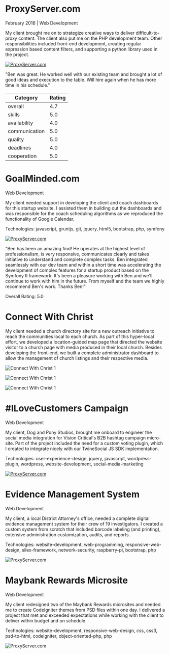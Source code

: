 # ProxyServer.com

February 2016 | Web Development

My client brought me on to strategize creative ways to deliver difficult-to-proxy content. The client also put me on the PHP development team. Other responsibilities included front-end development, creating regular expression based content filters, and supporting a python library used in the project.

[![ProxyServer.com](images/proxy-server.jpg)](https://www.proxyserver.com/)

"Ben was great. He worked well with our existing team and brought a lot of good ideas and execution to the table. Will hire again when he has more time in his schedule."

Category      | Rating
--------------|-------
overall       | 4.7
skills        | 5.0
availability  | 4.0
communication | 5.0
quality       | 5.0
deadlines     | 4.0
cooperation   | 5.0

# GoalMinded.com

Web Development

My client needed support in developing the client and coach dashboards for this startup website. I assisted them in building out the dashboards and was responsible for the coach scheduling algorithms as we reproduced the functionality of Google Calendar.

Technologies: javascript, gruntjs, git, jquery, html5, bootstrap, php, symfony

[![ProxyServer.com](images/goalminded.jpg)](http://www.goalminded.com)

"Ben has been an amazing find! He operates at the highest level of professionalism, is very responsive, communicates clearly and takes initiative to understand and complete complex tasks. Ben integrated seamlessly with our dev team and within a short time was accelerating the development of complex features for a startup product based on the Symfony II framework. It's been a pleasure working with Ben and we'll continue to work with him in the future. From myself and the team we highly recommend Ben's work. Thanks Ben!"

Overall Rating: 5.0

# Connect With Christ

My client needed a church directory site for a new outreach initiative to reach the communities local to each church. As part of this hyper-local effort, we developed a location-guided map page that directed the website visitor to a church page with media produced in their local church. Besides developing the front-end, we built a complete administrator dashboard to allow the management of church listings and their respective media.

![Connect With Christ 1](images/connect-with-christ-1.png)

![Connect With Christ 1](images/connect-with-christ-2.png)

![Connect With Christ 1](images/connect-with-christ-3.png)

# \#ILoveCustomers Campaign

Web Development

My client, Dog and Pony Studios, brought me onboard to engineer the social media integration for Vision Critical's B2B hashtag campaign micro-site. Part of the project included the need for a custom voting plugin, which I created to integrate nicely with our TwineSocial JS SDK implementation.

Technologies: user-experience-design, jquery, javascript, wordpress-plugin, wordpress, website-development, social-media-marketing

[![ProxyServer.com](images/visioncritical.jpg)](http://ilovecustomers.visioncritical.com/)

# Evidence Management System

Web Development

My client, a local District Attorney's office, needed a complete digital evidence management system for their crew of 19 investigators. I created a custom system from scratch that included barcode labeling (and printing), extensive administration customization, audits, and reports.

Technologies: website-development, web-programming, responsive-web-design, silex-framework, network-security, raspberry-pi, bootstrap, php

![ProxyServer.com](images/evidence-module.jpg)

# Maybank Rewards Microsite

Web Development

My client redesigned two of the Maybank Rewards microsites and needed me to create CodeIgniter themes from PSD files within one day. I delivered a project that met and exceeded expectations while working with the client to deliver within budget and on schedule.

Technologies: website-development, responsive-web-design, css, css3, psd-to-html, codeigniter, object-oriented-php, php

![ProxyServer.com](images/iloverewards.jpg)
